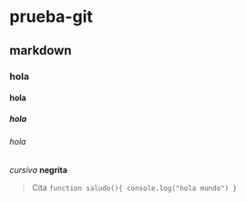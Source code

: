 # prueba-git
## markdown
### hola
#### hola
##### hola
###### hola
*cursiva*
**negrita**
>Cita
`function saludo(){
  console.log("hola mundo")
}`
